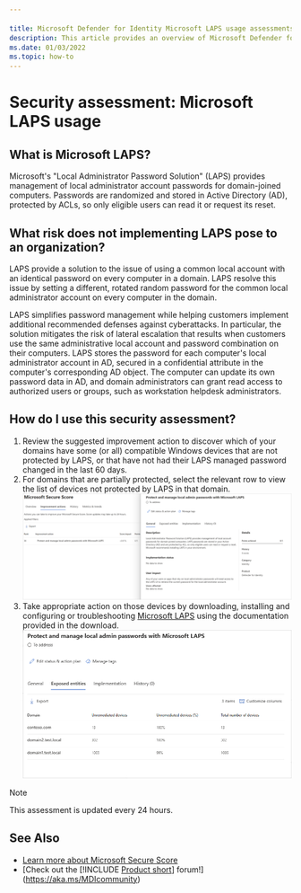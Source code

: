 ```yaml
---

title: Microsoft Defender for Identity Microsoft LAPS usage assessments
description: This article provides an overview of Microsoft Defender for Identity's Microsoft LAPS usage identity security posture assessment report.
ms.date: 01/03/2022
ms.topic: how-to
---
```


# Security assessment: Microsoft LAPS usage

## What is Microsoft LAPS?

Microsoft's "Local Administrator Password Solution" (LAPS) provides management of local administrator account passwords for domain-joined computers. Passwords are randomized and stored in Active Directory (AD), protected by ACLs, so only eligible users can read it or request its reset.

## What risk does not implementing LAPS pose to an organization?

LAPS provide a solution to the issue of using a common local account with an identical password on every computer in a domain. LAPS resolve this issue by setting a different, rotated random password for the common local administrator account on every computer in the domain.

LAPS simplifies password management while helping customers implement additional recommended defenses against cyberattacks. In particular, the solution mitigates the risk of lateral escalation that results when customers use the same administrative local account and password combination on their computers. LAPS stores the password for each computer's local administrator account in AD, secured in a confidential attribute in the computer's corresponding AD object. The computer can update its own password data in AD, and domain administrators can grant read access to authorized users or groups, such as workstation helpdesk administrators.

## How do I use this security assessment?

1. Review the suggested improvement action to discover which of your domains have some (or all) compatible Windows devices that are not protected by LAPS, or that have not had their LAPS managed password changed in the last 60 days.
1. For domains that are partially protected, select the relevant row to view the list of devices not protected by LAPS in that domain.
    ![Select domain with LAPS devices.](media/cas-isp-laps-1.png)
1. Take appropriate action on those devices by downloading, installing and configuring or troubleshooting [Microsoft LAPS](https://go.microsoft.com/fwlink/?linkid=2104282) using the documentation provided in the download.
    ![Remediate LAPS device.](media/cas-isp-laps-2.png)

> [!NOTE]
> This assessment is updated every 24 hours.

## See Also

- [Learn more about Microsoft Secure Score](/microsoft-365/security/defender/microsoft-secure-score)
- [Check out the [!INCLUDE [Product short](includes/product-short.md)] forum!](<https://aka.ms/MDIcommunity>)
